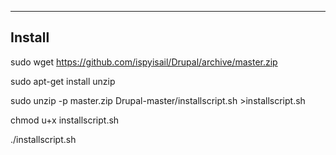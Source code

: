 -----------------------------------------------------------------------------------
Install
-----------------------------------------------------------------------------------

sudo wget https://github.com/ispyisail/Drupal/archive/master.zip

sudo apt-get install unzip

sudo unzip -p master.zip Drupal-master/installscript.sh >installscript.sh

chmod u+x installscript.sh

./installscript.sh
